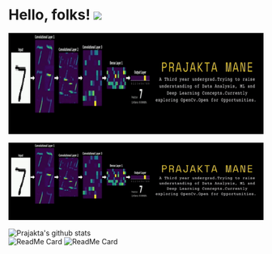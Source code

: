 # Hello, folks! <img src="https://raw.githubusercontent.com/MartinHeinz/MartinHeinz/master/wave.gif" width="30px">



<!--
**maneprajakta/maneprajakta** is a ✨ _special_ ✨ repository because its `README.md` (this file) appears on your GitHub profile.




Here are some ideas to get you started:

- 🔭 I’m currently working on ...
- 🌱 I’m currently learning ...
- 👯 I’m looking to collaborate on ...
- 🤔 I’m looking for help with ...
- 💬 Ask me about ...
- 📫 How to reach me: ...
- 😄 Pronouns: ...
- ⚡ Fun fact: ...
-->
<img src="https://github.com/maneprajakta/Data_Cleaning_With_Python/blob/master/ezgif.com-video-to-gif.gif" width="1600" height="200" />

![Alt Text](https://github.com/maneprajakta/Data_Cleaning_With_Python/blob/master/ezgif.com-video-to-gif.gif)

![Prajakta's github stats](https://github-readme-stats.vercel.app/api?username=maneprajakta&show_icons=true&theme=radical)
<br>
![ReadMe Card](https://github-readme-stats.vercel.app/api/pin/?username=maneprajakta&repo=Digit_Recognition_Web_App&show_icons=true&theme=radical)
![ReadMe Card](https://github-readme-stats.vercel.app/api/pin/?username=maneprajakta&repo=DSA&show_icons=true&theme=radical)


